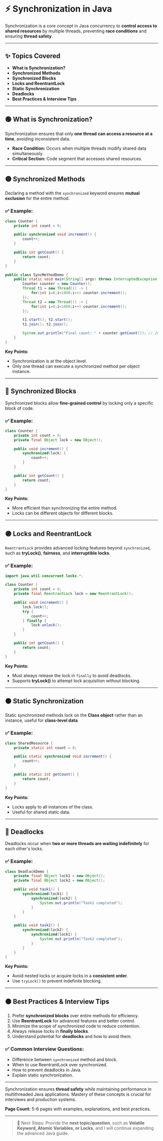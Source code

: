 # ⚡ **Synchronization in Java**

Synchronization is a core concept in Java concurrency to **control access to shared resources** by multiple threads, preventing **race conditions** and ensuring **thread safety**.

---

## ✨ **Topics Covered**

- **What is Synchronization?**
- **Synchronized Methods**
- **Synchronized Blocks**
- **Locks and ReentrantLock**
- **Static Synchronization**
- **Deadlocks**
- **Best Practices & Interview Tips**

---

## 🟢 **What is Synchronization?**

Synchronization ensures that only **one thread can access a resource at a time**, avoiding inconsistent data.

- **Race Condition:** Occurs when multiple threads modify shared data simultaneously.
- **Critical Section:** Code segment that accesses shared resources.

---

## 🟡 **Synchronized Methods**

Declaring a method with the `synchronized` keyword ensures **mutual exclusion** for the entire method.

### ✅ Example:

```java
class Counter {
    private int count = 0;

    public synchronized void increment() {
        count++;
    }

    public int getCount() {
        return count;
    }
}

public class SyncMethodDemo {
    public static void main(String[] args) throws InterruptedException {
        Counter counter = new Counter();
        Thread t1 = new Thread(() -> {
            for(int i=0;i<1000;i++) counter.increment();
        });
        Thread t2 = new Thread(() -> {
            for(int i=0;i<1000;i++) counter.increment();
        });

        t1.start(); t2.start();
        t1.join(); t2.join();

        System.out.println("Final count: " + counter.getCount()); // 2000
    }
}
```

**Key Points:**

- Synchronization is at the object level.
- Only one thread can execute a synchronized method per object instance.

---

## 🔵 **Synchronized Blocks**

Synchronized blocks allow **fine-grained control** by locking only a specific block of code.

### ✅ Example:

```java
class Counter {
    private int count = 0;
    private final Object lock = new Object();

    public void increment() {
        synchronized(lock) {
            count++;
        }
    }

    public int getCount() {
        return count;
    }
}
```

**Key Points:**

- More efficient than synchronizing the entire method.
- Locks can be different objects for different blocks.

---

## 🟣 **Locks and ReentrantLock**

`ReentrantLock` provides advanced locking features beyond `synchronized`, such as **tryLock()**, **fairness**, and **interruptible locks**.

### ✅ Example:

```java
import java.util.concurrent.locks.*;

class Counter {
    private int count = 0;
    private final ReentrantLock lock = new ReentrantLock();

    public void increment() {
        lock.lock();
        try {
            count++;
        } finally {
            lock.unlock();
        }
    }

    public int getCount() {
        return count;
    }
}
```

**Key Points:**

- Must always release the lock in `finally` to avoid deadlocks.
- Supports **tryLock()** to attempt lock acquisition without blocking.

---

## 🟠 **Static Synchronization**

Static synchronized methods lock on the **Class object** rather than an instance, useful for **class-level data**.

### ✅ Example:

```java
class SharedResource {
    private static int count = 0;

    public static synchronized void increment() {
        count++;
    }

    public static int getCount() {
        return count;
    }
}
```

**Key Points:**

- Locks apply to all instances of the class.
- Useful for shared static data.

---

## 🔴 **Deadlocks**

Deadlocks occur when **two or more threads are waiting indefinitely** for each other's locks.

### ✅ Example:

```java
class DeadlockDemo {
    private final Object lock1 = new Object();
    private final Object lock2 = new Object();

    public void task1() {
        synchronized(lock1) {
            synchronized(lock2) {
                System.out.println("Task1 completed");
            }
        }
    }

    public void task2() {
        synchronized(lock2) {
            synchronized(lock1) {
                System.out.println("Task2 completed");
            }
        }
    }
}
```

**Key Points:**

- Avoid nested locks or acquire locks in a **consistent order**.
- Use `tryLock()` to prevent indefinite blocking.

---

## 🟤 **Best Practices & Interview Tips**

1. Prefer **synchronized blocks** over entire methods for efficiency.
2. Use **ReentrantLock** for advanced features and better control.
3. Minimize the scope of synchronized code to reduce contention.
4. Always release locks in **finally blocks**.
5. Understand potential for **deadlocks** and how to avoid them.

### ✅ Common Interview Questions:

- Difference between `synchronized` method and block.
- When to use ReentrantLock over synchronized.
- How to prevent deadlocks in Java.
- Explain static synchronization.

---

Synchronization ensures **thread safety** while maintaining performance in multithreaded Java applications. Mastery of these concepts is crucial for interviews and production systems.

**Page Count:** 5-6 pages with examples, explanations, and best practices.

---

> 📌 Next Steps: Provide the **next topic/question**, such as **Volatile Keyword, Atomic Variables, or Locks**, and I will continue expanding the advanced Java guide.

